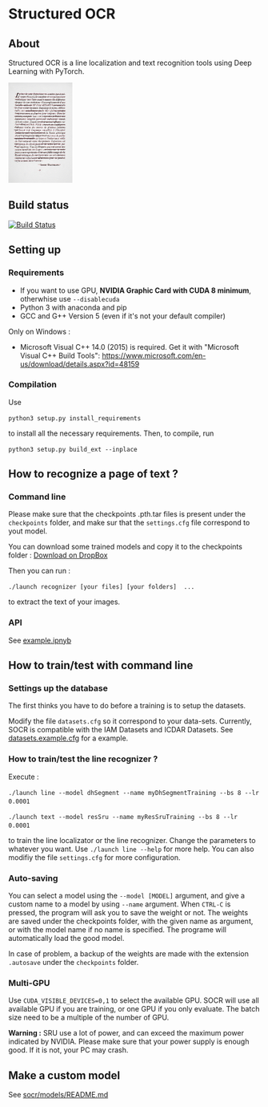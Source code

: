 # Structured OCR

## About

Structured OCR is a line localization and text recognition tools using Deep Learning with PyTorch.

<img src="resources/md/demo.gif" height="200">

## Build status

[![Build Status](https://travis-ci.org/belosthomas/socr.svg?branch=master)](https://travis-ci.org/belosthomas/socr)

## Setting up

### Requirements

 - If you want to use GPU, **NVIDIA Graphic Card with CUDA 8 minimum**, otherwhise use ```--disablecuda``` 
 - Python 3 with anaconda and pip
 - GCC and G++ Version 5 (even if it's not your default compiler)

Only on Windows :
 - Microsoft Visual C++ 14.0 (2015) is required. Get it with "Microsoft Visual C++ Build Tools": https://www.microsoft.com/en-us/download/details.aspx?id=48159

### Compilation

Use

```python3 setup.py install_requirements```

to install all the necessary requirements.
Then, to compile, run

```python3 setup.py build_ext --inplace```


## How to recognize a page of text ?

### Command line

Please make sure that the checkpoints .pth.tar files is present under the ```checkpoints``` folder, and make sur that the ```settings.cfg``` file correspond to yout model.

You can download some trained models and copy it to the checkpoints folder : 
[Download on DropBox](https://www.dropbox.com/sh/wvhdnldsq4652wx/AAA3iUDFWHVh56zPia10nwrQa?dl=0)

Then you can run : 

```./launch recognizer [your files] [your folders]  ...```

to extract the text of your images.

### API

See [example.ipnyb](examples/example.ipynb)

## How to train/test with command line

### Settings up the database

The first thinks you have to do before a training is to setup the datasets.

Modify the file ```datasets.cfg``` so it correspond to your data-sets. Currently, SOCR is compatible with the IAM Datasets and ICDAR Datasets.
See [datasets.example.cfg](examples/datasets.example.cfg) for a example.

### How to train/test the line recognizer ?

Execute : 

```./launch line --model dhSegment --name myDhSegmentTraining --bs 8 --lr 0.0001```

```./launch text --model resSru --name myResSruTraining --bs 8 --lr 0.0001```

to train the line localizator or the line recognizer. Change the parameters to whatever you want. Use ```./launch line --help``` for more help.
You can also modifiy the file ```settings.cfg``` for more configuration.


### Auto-saving

You can select a model using the ```--model [MODEL]``` argument, and give a custom name to a model by using ```--name``` argument.
When ```CTRL-C``` is pressed, the program will ask you to save the weight or not. The weights are saved under the checkpoints folder, with the given name as argument, or with the model name if no name is specified.
The programe will automatically load the good model.

In case of problem, a backup of the weights are made with the extension ```.autosave``` under the ```checkpoints``` folder.

### Multi-GPU

Use ```CUDA_VISIBLE_DEVICES=0,1``` to select the available GPU. SOCR will use all available GPU if you are training, or one GPU if you only evaluate.
The batch size need to be a multiple of the number of GPU.

**Warning :** SRU use a lot of power, and can exceed the maximum power indicated by NVIDIA. Please make sure that your power supply is enough good. If it is not, your PC may crash.

## Make a custom model

See [socr/models/README.md](socr/models/README.md)